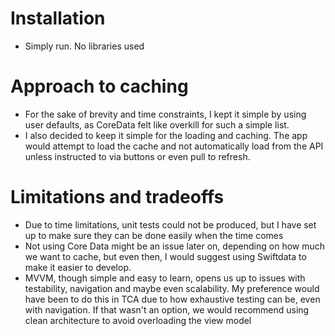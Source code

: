 # Installation
- Simply run. No libraries used

# Approach to caching
- For the sake of brevity and time constraints, I kept it simple by using user defaults, as CoreData felt like overkill for such a simple list. 
- I also decided to keep it simple for the loading and caching. The app would attempt to load the cache and not automatically load from the API unless instructed to via buttons or even pull to refresh. 

# Limitations and tradeoffs
- Due to time limitations, unit tests could not be produced, but I have set up to make sure they can be done easily when the time comes
- Not using Core Data might be an issue later on, depending on how much we want to cache, but even then, I would suggest using Swiftdata to make it easier to develop.
- MVVM, though simple and easy to learn, opens us up to issues with testability, navigation and maybe even scalability. My preference would have been to do this in TCA due to how exhaustive testing can be, even with navigation. If that wasn't an option, we would recommend using clean architecture to avoid overloading the view model
